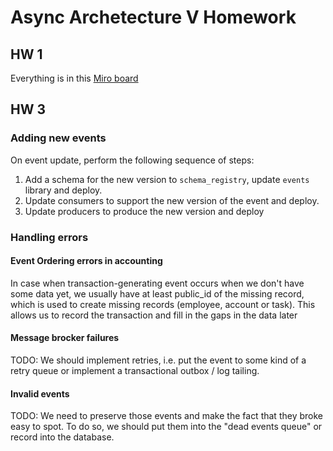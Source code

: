 # Async Archetecture V Homework

## HW 1

Everything is in this [Miro board](https://miro.com/app/board/uXjVMyP5qFU=/)

## HW 3

### Adding new events

On event update, perform the following sequence of steps:

1. Add a schema for the new version to `schema_registry`, update `events` library and deploy.
2. Update consumers to support the new version of the event and deploy.
3. Update producers to produce the new version and deploy

### Handling errors

#### Event Ordering errors in accounting

In case when transaction-generating event occurs when we don't have some data yet, we usually have at least public_id of the missing record, which is used to create missing records (employee, account or task). This allows us to record the transaction and fill in the gaps in the data later

#### Message brocker failures

TODO: We should implement retries, i.e. put the event to some kind of a retry queue or implement a transactional outbox / log tailing.

#### Invalid events

TODO: We need to preserve those events and make the fact that they broke easy to spot. To do so, we should put them into the "dead events queue" or record into the database.

